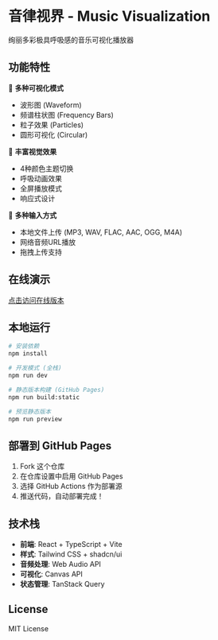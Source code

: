 # 音律视界 - Music Visualization

绚丽多彩极具呼吸感的音乐可视化播放器

## 功能特性

🎵 **多种可视化模式**
- 波形图 (Waveform)
- 频谱柱状图 (Frequency Bars)  
- 粒子效果 (Particles)
- 圆形可视化 (Circular)

🎨 **丰富视觉效果**
- 4种颜色主题切换
- 呼吸动画效果
- 全屏播放模式
- 响应式设计

📁 **多种输入方式**
- 本地文件上传 (MP3, WAV, FLAC, AAC, OGG, M4A)
- 网络音频URL播放
- 拖拽上传支持

## 在线演示

[点击访问在线版本](https://yourusername.github.io/music-visualizer/)

## 本地运行

```bash
# 安装依赖
npm install

# 开发模式 (全栈)
npm run dev

# 静态版本构建 (GitHub Pages)
npm run build:static

# 预览静态版本
npm run preview
```

## 部署到 GitHub Pages

1. Fork 这个仓库
2. 在仓库设置中启用 GitHub Pages
3. 选择 GitHub Actions 作为部署源
4. 推送代码，自动部署完成！

## 技术栈

- **前端**: React + TypeScript + Vite
- **样式**: Tailwind CSS + shadcn/ui
- **音频处理**: Web Audio API
- **可视化**: Canvas API
- **状态管理**: TanStack Query

## License

MIT License